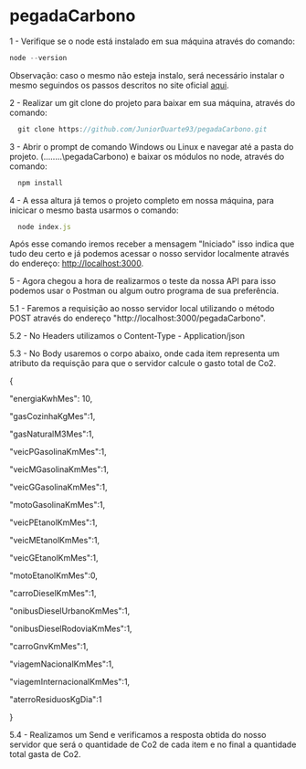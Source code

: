 # pegadaCarbono

1 - Verifique se o node está instalado em sua máquina através do comando:
  ```javascript
  node --version
  ```
 Observação: caso o mesmo não esteja instalo, será necessário instalar o mesmo seguindos os passos descritos no site oficial [aqui](https://nodejs.org/en/).

2 - Realizar um git clone do projeto para baixar em sua máquina, através do comando:
```javascript
  git clone https://github.com/JuniorDuarte93/pegadaCarbono.git
  ```
  
3 - Abrir o prompt de comando Windows ou Linux e navegar até a pasta do projeto. (........\pegadaCarbono) e baixar os módulos no node, através do comando:
```javascript
  npm install
  ```
4 - A essa altura já temos o projeto completo em nossa máquina, para inicicar o mesmo basta usarmos o comando:
```javascript
  node index.js
  ```
Após esse comando iremos receber a mensagem "Iniciado" isso indica que tudo deu certo e já podemos acessar o nosso servidor localmente através do endereço:
[http://localhost:3000](http://localhost:3000).

5 - Agora chegou a hora de realizarmos o teste da nossa API para isso podemos usar o Postman ou algum outro programa de sua preferência.

5.1 - Faremos a requisição ao nosso servidor local utilizando o método POST através do endereço "http://localhost:3000/pegadaCarbono".

5.2 - No Headers utilizamos o Content-Type - Application/json

5.3 - No Body usaremos o corpo abaixo, onde cada item representa um atributo da requisção para que o servidor calcule o gasto total de Co2.
<p>{</P>
	<p>"energiaKwhMes": 10,</p>
	<p>"gasCozinhaKgMes":1,</p>
	<p>"gasNaturalM3Mes":1,</p>
	<p>"veicPGasolinaKmMes":1,</p>
	<p>"veicMGasolinaKmMes":1,</p>
	<p>"veicGGasolinaKmMes":1,</p>
	<p>"motoGasolinaKmMes":1,</p>
	<p>"veicPEtanolKmMes":1,</p>
	<p>"veicMEtanolKmMes":1,</p>
	<p>"veicGEtanolKmMes":1,</p>
	<p>"motoEtanolKmMes":0,</p>
	<p>"carroDieselKmMes":1,</p>
	<p>"onibusDieselUrbanoKmMes":1,</p>
	<p>"onibusDieselRodoviaKmMes":1,</p>
	<p>"carroGnvKmMes":1,</p>
	<p>"viagemNacionalKmMes":1,</p>
	<p>"viagemInternacionalKmMes":1,</p>
	<p>"aterroResiduosKgDia":1</p>
<p>}</p>

5.4 - Realizamos um Send e verificamos a resposta obtida do nosso servidor que será o quantidade de Co2 de cada item e no final a quantidade total gasta de Co2.
